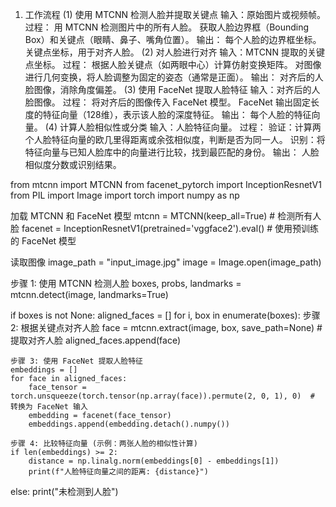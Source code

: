 1. 工作流程
(1) 使用 MTCNN 检测人脸并提取关键点
输入：原始图片或视频帧。
过程：
用 MTCNN 检测图片中的所有人脸。
获取人脸边界框（Bounding Box）和关键点（眼睛、鼻子、嘴角位置）。
输出：
每个人脸的边界框坐标。
关键点坐标，用于对齐人脸。
(2) 对人脸进行对齐
输入：MTCNN 提取的关键点坐标。
过程：
根据人脸关键点（如两眼中心）计算仿射变换矩阵。
对图像进行几何变换，将人脸调整为固定的姿态（通常是正面）。
输出：
对齐后的人脸图像，消除角度偏差。
(3) 使用 FaceNet 提取人脸特征
输入：对齐后的人脸图像。
过程：
将对齐后的图像传入 FaceNet 模型。
FaceNet 输出固定长度的特征向量（128维），表示该人脸的深度特征。
输出：
每个人脸的特征向量。
(4) 计算人脸相似性或分类
输入：人脸特征向量。
过程：
验证：计算两个人脸特征向量的欧几里得距离或余弦相似度，判断是否为同一人。
识别：将特征向量与已知人脸库中的向量进行比较，找到最匹配的身份。
输出：
人脸相似度分数或识别结果。



from mtcnn import MTCNN
from facenet_pytorch import InceptionResnetV1
from PIL import Image
import torch
import numpy as np

加载 MTCNN 和 FaceNet 模型
mtcnn = MTCNN(keep_all=True)  # 检测所有人脸
facenet = InceptionResnetV1(pretrained='vggface2').eval()  # 使用预训练的 FaceNet 模型

读取图像
image_path = "input_image.jpg"
image = Image.open(image_path)

步骤 1: 使用 MTCNN 检测人脸
boxes, probs, landmarks = mtcnn.detect(image, landmarks=True)

if boxes is not None:
    aligned_faces = []
    for i, box in enumerate(boxes):
        步骤 2: 根据关键点对齐人脸
        face = mtcnn.extract(image, box, save_path=None)  # 提取对齐人脸
        aligned_faces.append(face)
    
    步骤 3: 使用 FaceNet 提取人脸特征
    embeddings = []
    for face in aligned_faces:
        face_tensor = torch.unsqueeze(torch.tensor(np.array(face)).permute(2, 0, 1), 0)  # 转换为 FaceNet 输入
        embedding = facenet(face_tensor)
        embeddings.append(embedding.detach().numpy())
    
    步骤 4: 比较特征向量 (示例：两张人脸的相似性计算)
    if len(embeddings) >= 2:
        distance = np.linalg.norm(embeddings[0] - embeddings[1])
        print(f"人脸特征向量之间的距离: {distance}")
else:
    print("未检测到人脸")

